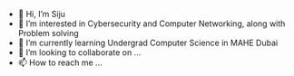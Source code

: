 - 👋 Hi, I’m Siju
- 👀 I’m interested in Cybersecurity and Computer Networking, along with Problem solving
- 🌱 I’m currently learning Undergrad Computer Science in MAHE Dubai
- 💞️ I’m looking to collaborate on ...
- 📫 How to reach me ...


<!---
isuidk/isuidk is a ✨ special ✨ repository because its `README.md` (this file) appears on your GitHub profile.
You can click the Preview link to take a look at your changes.
--->
